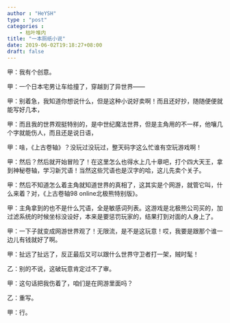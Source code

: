 ```yaml
---
author : "HeYSH"
type : "post"
categories :
    - 枯叶堆内
title: "一本厕纸小说"
date: 2019-06-02T19:18:27+08:00
draft: false
---
```


甲：我有个创意。

甲：一个日本宅男让车给撞了，穿越到了异世界——

甲：别着急，我知道你想说什么，但是这种小说好卖啊！而且还好抄，随随便便就能写好几本，

甲：而且我的世界观挺特别的，是中世纪魔法世界，但是主角用的不一样，他嚷几个字就能伤人，而且还是说日语，

甲：啥，《上古卷轴》？没玩过没玩过，整天码字这么忙谁有空玩游戏啊！

甲：然后？然后就开始冒险了！在这里怎么也得水上几十章吧，打个四大天王，拿到神秘卷轴，学习新咒语！当然这些咒语也是汉字的哈，这儿先卖个关子。

甲：然后不知道怎么着主角就知道世界的真相了，这其实是个网游，就管它叫，什么来着？对，《上古卷轴98 online北极熊特别版》。

甲：主角拿到的也不是什么咒语，全是敏感词列表。这游戏是北极熊公司买的，加过滤系统的时候坐标没设好，本来是要惩罚玩家的，结果打到对面的人身上了。

甲：一下子就变成网游世界观了！无限流，是不是这玩意！哎，我要是跟那个谁一边儿有钱就好了啊。

甲：扯远了扯远了，反正最后又可以跟什么世界守卫者打一架，贼时髦！

乙：别的不说，这破玩意肯定过不了审。

甲：这句话把我伤着了，咱们是在网游里面吗？

乙：重写。

甲：行。